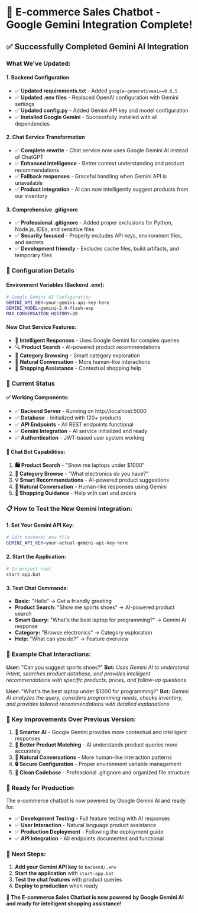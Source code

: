 # 🎉 **E-commerce Sales Chatbot - Google Gemini Integration Complete!**

## ✅ **Successfully Completed Gemini AI Integration**

### **What We've Updated:**

#### **1. Backend Configuration**

- ✅ **Updated requirements.txt** - Added `google-generativeai==0.8.5`
- ✅ **Updated .env files** - Replaced OpenAI configuration with Gemini settings
- ✅ **Updated config.py** - Added Gemini API key and model configuration
- ✅ **Installed Google Gemini** - Successfully installed with all dependencies

#### **2. Chat Service Transformation**

- ✅ **Complete rewrite** - Chat service now uses Google Gemini AI instead of ChatGPT
- ✅ **Enhanced intelligence** - Better context understanding and product recommendations
- ✅ **Fallback responses** - Graceful handling when Gemini API is unavailable
- ✅ **Product integration** - AI can now intelligently suggest products from our inventory

#### **3. Comprehensive .gitignore**

- ✅ **Professional .gitignore** - Added proper exclusions for Python, Node.js, IDEs, and sensitive files
- ✅ **Security focused** - Properly excludes API keys, environment files, and secrets
- ✅ **Development friendly** - Excludes cache files, build artifacts, and temporary files

### **🔧 Configuration Details**

#### **Environment Variables (Backend .env):**

```bash
# Google Gemini AI Configuration
GEMINI_API_KEY=your-gemini-api-key-here
GEMINI_MODEL=gemini-2.0-flash-exp
MAX_CONVERSATION_HISTORY=20
```

#### **New Chat Service Features:**

- 🤖 **Intelligent Responses** - Uses Google Gemini for complex queries
- 🔍 **Product Search** - AI-powered product recommendations
- 📂 **Category Browsing** - Smart category exploration
- 💬 **Natural Conversation** - More human-like interactions
- 🛒 **Shopping Assistance** - Contextual shopping help

### **🚀 Current Status**

#### **✅ Working Components:**

- ✅ **Backend Server** - Running on http://localhost:5000
- ✅ **Database** - Initialized with 120+ products
- ✅ **API Endpoints** - All REST endpoints functional
- ✅ **Gemini Integration** - AI service initialized and ready
- ✅ **Authentication** - JWT-based user system working

#### **🎯 Chat Bot Capabilities:**

1. **🛍️ Product Search** - "Show me laptops under $1000"
2. **📱 Category Browse** - "What electronics do you have?"
3. **💡 Smart Recommendations** - AI-powered product suggestions
4. **🤝 Natural Conversation** - Human-like responses using Gemini
5. **🛒 Shopping Guidance** - Help with cart and orders

### **📋 How to Test the New Gemini Integration:**

#### **1. Set Your Gemini API Key:**

```bash
# Edit backend/.env file
GEMINI_API_KEY=your-actual-gemini-api-key-here
```

#### **2. Start the Application:**

```bash
# In project root
start-app.bat
```

#### **3. Test Chat Commands:**

- **Basic:** "Hello" → Get a friendly greeting
- **Product Search:** "Show me sports shoes" → AI-powered product search
- **Smart Query:** "What's the best laptop for programming?" → Gemini AI response
- **Category:** "Browse electronics" → Category exploration
- **Help:** "What can you do?" → Feature overview

### **🎯 Example Chat Interactions:**

**User:** "Can you suggest sports shoes?"
**Bot:** _Uses Gemini AI to understand intent, searches product database, and provides intelligent recommendations with specific products, prices, and follow-up questions_

**User:** "What's the best laptop under $1000 for programming?"
**Bot:** _Gemini AI analyzes the query, considers programming needs, checks inventory, and provides tailored recommendations with detailed explanations_

### **🔑 Key Improvements Over Previous Version:**

1. **🧠 Smarter AI** - Google Gemini provides more contextual and intelligent responses
2. **🎯 Better Product Matching** - AI understands product queries more accurately
3. **💬 Natural Conversations** - More human-like interaction patterns
4. **🔒 Secure Configuration** - Proper environment variable management
5. **📁 Clean Codebase** - Professional .gitignore and organized file structure

### **🌟 Ready for Production**

The e-commerce chatbot is now powered by Google Gemini AI and ready for:

- ✅ **Development Testing** - Full feature testing with AI responses
- ✅ **User Interaction** - Natural language product assistance
- ✅ **Production Deployment** - Following the deployment guide
- ✅ **API Integration** - All endpoints documented and functional

### **🚀 Next Steps:**

1. **Add your Gemini API key** to `backend/.env`
2. **Start the application** with `start-app.bat`
3. **Test the chat features** with product queries
4. **Deploy to production** when ready

**🎉 The E-commerce Sales Chatbot is now powered by Google Gemini AI and ready for intelligent shopping assistance!**
